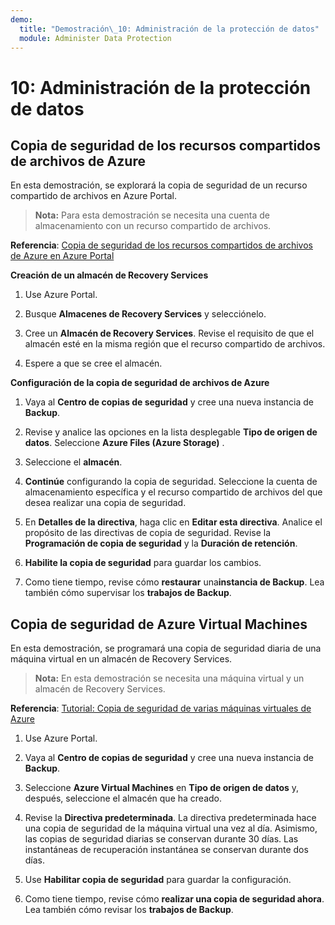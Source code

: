 ```yaml
---
demo:
  title: "Demostración\_10: Administración de la protección de datos"
  module: Administer Data Protection
---
```


# 10: Administración de la protección de datos

## Copia de seguridad de los recursos compartidos de archivos de Azure

En esta demostración, se explorará la copia de seguridad de un recurso compartido de archivos en Azure Portal.

> **Nota:** Para esta demostración se necesita una cuenta de almacenamiento con un recurso compartido de archivos. 

**Referencia**: [Copia de seguridad de los recursos compartidos de archivos de Azure en Azure Portal](https://docs.microsoft.com/azure/backup/backup-afs)

**Creación de un almacén de Recovery Services**

1. Use Azure Portal.

1. Busque **Almacenes de Recovery Services** y selecciónelo.

1. Cree un **Almacén de Recovery Services**. Revise el requisito de que el almacén esté en la misma región que el recurso compartido de archivos. 

1. Espere a que se cree el almacén. 

**Configuración de la copia de seguridad de archivos de Azure**

1. Vaya al **Centro de copias de seguridad** y cree una nueva instancia de **Backup**.

1. Revise y analice las opciones en la lista desplegable **Tipo de origen de datos**. Seleccione **Azure Files (Azure Storage)** . 

1. Seleccione el **almacén**.

1. **Continúe** configurando la copia de seguridad. Seleccione la cuenta de almacenamiento específica y el recurso compartido de archivos del que desea realizar una copia de seguridad.  

1. En **Detalles de la directiva**, haga clic en **Editar esta directiva**. Analice el propósito de las directivas de copia de seguridad. Revise la **Programación de copia de seguridad** y la **Duración de retención**.  

1. **Habilite la copia de seguridad** para guardar los cambios. 

1. Como tiene tiempo, revise cómo **restaurar** una**instancia de Backup**. Lea también cómo supervisar los **trabajos de Backup**. 

## Copia de seguridad de Azure Virtual Machines

En esta demostración, se programará una copia de seguridad diaria de una máquina virtual en un almacén de Recovery Services.

> **Nota:** En esta demostración se necesita una máquina virtual y un almacén de Recovery Services.

**Referencia**: [Tutorial: Copia de seguridad de varias máquinas virtuales de Azure](https://docs.microsoft.com/azure/backup/tutorial-backup-vm-at-scale)

1. Use Azure Portal.

1. Vaya al **Centro de copias de seguridad** y cree una nueva instancia de **Backup**.

1. Seleccione **Azure Virtual Machines** en **Tipo de origen de datos** y, después, seleccione el almacén que ha creado.

1. Revise la **Directiva predeterminada**. La directiva predeterminada hace una copia de seguridad de la máquina virtual una vez al día. Asimismo, las copias de seguridad diarias se conservan durante 30 días. Las instantáneas de recuperación instantánea se conservan durante dos días.

1. Use **Habilitar copia de seguridad** para guardar la configuración.

1. Como tiene tiempo, revise cómo **realizar una copia de seguridad ahora**. Lea también cómo revisar los **trabajos de Backup**.  

